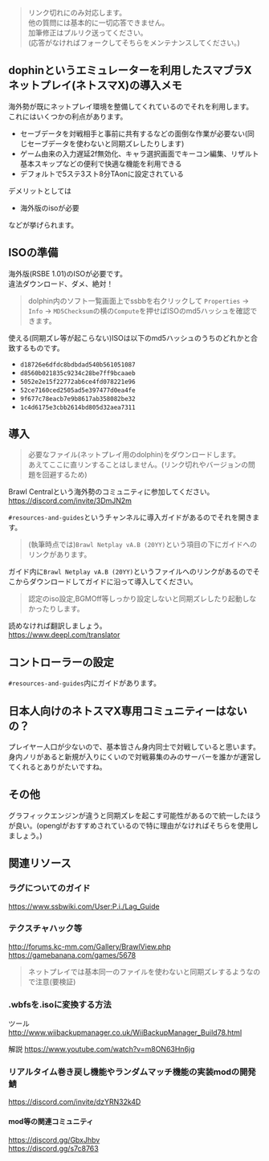 > リンク切れにのみ対応します。  
> 他の質問には基本的に一切応答できません。  
> 加筆修正はプルリク送ってください。  
> (応答がなければフォークしてそちらをメンテナンスしてください。)

## dophinというエミュレーターを利用したスマブラXネットプレイ(ネトスマX)の導入メモ
海外勢が既にネットプレイ環境を整備してくれているのでそれを利用します。  
これにはいくつかの利点があります。
* セーブデータを対戦相手と事前に共有するなどの面倒な作業が必要ない(同じセーブデータを使わないと同期ズレしたりします)
* ゲーム由来の入力遅延2f無効化、キャラ選択画面でキーコン編集、リザルト基本スキップなどの便利で快適な機能を利用できる
* デフォルトで5ステ3スト8分TAonに設定されている


デメリットとしては
* 海外版のisoが必要

などが挙げられます。

## ISOの準備
海外版(RSBE 1.01)のISOが必要です。  
違法ダウンロード、ダメ、絶対！   

> dolphin内のソフト一覧画面上でssbbを右クリックして `Properties` -> `Info` -> `MD5Checksum`の横の`Compute`を押せばISOのmd5ハッシュを確認できます。

使える(同期ズレ等が起こらない)ISOは以下のmd5ハッシュのうちのどれかと合致するものです。
- `d18726e6dfdc8bdbdad540b561051087`
- `d8560b021835c9234c28be7ff9bcaaeb`
- `5052e2e15f22772ab6ce4fd078221e96`
- `52ce7160ced2505ad5e397477d0ea4fe`
- `9f677c78eacb7e9b8617ab358082be32`
- `1c4d6175e3cbb2614bd805d32aea7311`

## 導入
> 必要なファイル(ネットプレイ用のdolphin)をダウンロードします。  
> あえてここに直リンすることはしません。(リンク切れやバージョンの問題を回避するため)

Brawl Centralという海外勢のコミュニティに参加してください。   
https://discord.com/invite/3DmJN2m

`#resources-and-guides`というチャンネルに導入ガイドがあるのでそれを開きます。
> (執筆時点では)`Brawl Netplay vA.B (20YY)`という項目の下にガイドへのリンクがあります。

ガイド内に`Brawl Netplay vA.B (20YY)`というファイルへのリンクがあるのでそこからダウンロードしてガイドに沿って導入してください。
> 認定のiso設定,BGMOff等しっかり設定しないと同期ズレしたり起動しなかったりします。

読めなければ翻訳しましょう。  
https://www.deepl.com/translator


## コントローラーの設定
`#resources-and-guides`内にガイドがあります。

## 日本人向けのネトスマX専用コミュニティーはないの？
プレイヤー人口が少ないので、基本皆さん身内同士で対戦していると思います。  
身内ノリがあると新規が入りにくいので対戦募集のみのサーバーを誰かが運営してくれるとありがたいですね。

## その他
グラフィックエンジンが違うと同期ズレを起こす可能性があるので統一したほうが良い。(openglがおすすめされているので特に理由がなければそちらを使用しましょう。)

## 関連リソース
### ラグについてのガイド
https://www.ssbwiki.com/User:P.i./Lag_Guide

### テクスチャハック等
http://forums.kc-mm.com/Gallery/BrawlView.php  
https://gamebanana.com/games/5678
> ネットプレイでは基本同一のファイルを使わないと同期ズレするようなので注意(要検証)

### .wbfsを.isoに変換する方法
ツール
http://www.wiibackupmanager.co.uk/WiiBackupManager_Build78.html

解説
https://www.youtube.com/watch?v=m8ON63Hn6jg 

### リアルタイム巻き戻し機能やランダムマッチ機能の実装modの開発鯖
https://discord.com/invite/dzYRN32k4D

#### mod等の関連コミュニティ
https://discord.gg/GbxJhbv  
https://discord.gg/s7c8763
